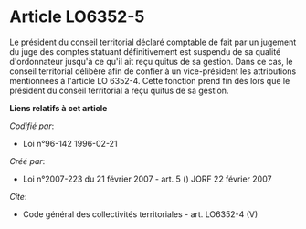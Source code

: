 # Article LO6352-5

Le président du conseil territorial déclaré comptable de fait par un jugement du juge des comptes statuant définitivement est
suspendu de sa qualité d'ordonnateur jusqu'à ce qu'il ait reçu quitus de sa gestion. Dans ce cas, le conseil territorial
délibère afin de confier à un vice-président les attributions mentionnées à l'article LO 6352-4. Cette fonction prend fin dès
lors que le président du conseil territorial a reçu quitus de sa gestion.

**Liens relatifs à cet article**

_Codifié par_:

  - Loi n°96-142 1996-02-21

_Créé par_:

  - Loi n°2007-223 du 21 février 2007 - art. 5 () JORF 22 février 2007

_Cite_:

  - Code général des collectivités territoriales - art. LO6352-4 (V)
